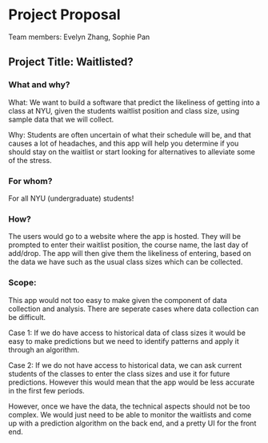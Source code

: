 # Project Proposal
Team members: Evelyn Zhang, Sophie Pan

## Project Title: Waitlisted? 

### What and why?
What: We want to build a software that predict the likeliness of getting into a class at NYU, given the students waitlist position and class size, using sample data that we will collect.

Why: Students are often uncertain of what their schedule will be, and that causes a lot of headaches, and this app will help you determine if you should stay on the waitlist or start looking for alternatives to alleviate some of the stress.

### For whom?
For all NYU (undergraduate) students!

### How?
The users would go to a website where the app is hosted. They will be prompted to enter their waitlist position, the course name, the last day of add/drop. The app will then give them the likeliness of entering, based on the data we have such as the usual class sizes which can be collected.

### Scope:
This app would not too easy to make given the component of data collection and analysis. There are seperate cases where data collection can be difficult. 

Case 1: If we do have access to historical data of class sizes it would be easy to make predictions but we need to identify patterns and apply it through an algorithm. 

Case 2: If we do not have access to historical data, we can ask current students of the classes to enter the class sizes and use it for future predictions. However this would mean that the app would be less accurate in the first few periods.

However, once we have the data, the technical aspects should not be too complex. We would just need to be able to monitor the waitlists and come up with a prediction algorithm on the back end, and a pretty UI for the front end. 

